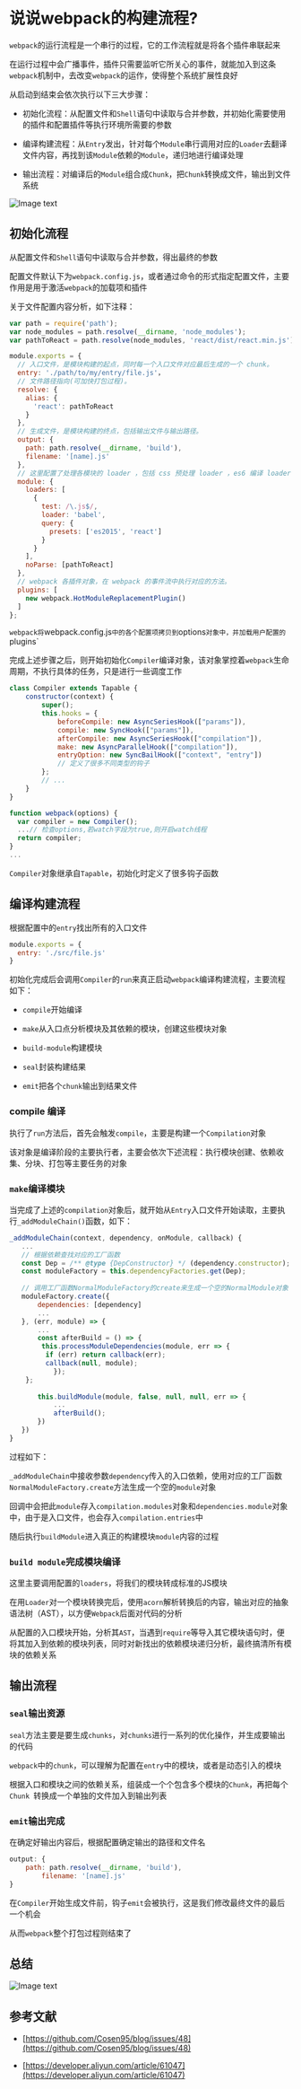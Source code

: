 # 说说webpack的构建流程?

`webpack`的运行流程是一个串行的过程，它的工作流程就是将各个插件串联起来

在运行过程中会广播事件，插件只需要监听它所关心的事件，就能加入到这条`webpack`机制中，去改变`webpack`的运作，使得整个系统扩展性良好

从启动到结束会依次执行以下三大步骤：

* 初始化流程：从配置文件和`Shell`语句中读取与合并参数，并初始化需要使用的插件和配置插件等执行环境所需要的参数

* 编译构建流程：从`Entry`发出，针对每个`Module`串行调用对应的`Loader`去翻译文件内容，再找到该`Module`依赖的`Module`，递归地进行编译处理

* 输出流程：对编译后的`Module`组合成`Chunk`，把`Chunk`转换成文件，输出到文件系统

![Image text](../.vuepress/public/webpackKnowledge/02/01.png)

## 初始化流程

从配置文件和`Shell`语句中读取与合并参数，得出最终的参数

配置文件默认下为`webpack.config.js`，或者通过命令的形式指定配置文件，主要作用是用于激活`webpack`的加载项和插件

关于文件配置内容分析，如下注释：

```js
var path = require('path');
var node_modules = path.resolve(__dirname, 'node_modules');
var pathToReact = path.resolve(node_modules, 'react/dist/react.min.js');

module.exports = {
  // 入口文件，是模块构建的起点，同时每一个入口文件对应最后生成的一个 chunk。
  entry: './path/to/my/entry/file.js'，
  // 文件路径指向(可加快打包过程)。
  resolve: {
    alias: {
      'react': pathToReact
    }
  },
  // 生成文件，是模块构建的终点，包括输出文件与输出路径。
  output: {
    path: path.resolve(__dirname, 'build'),
    filename: '[name].js'
  },
  // 这里配置了处理各模块的 loader ，包括 css 预处理 loader ，es6 编译 loader，图片处理 loader。
  module: {
    loaders: [
      {
        test: /\.js$/,
        loader: 'babel',
        query: {
          presets: ['es2015', 'react']
        }
      }
    ],
    noParse: [pathToReact]
  },
  // webpack 各插件对象，在 webpack 的事件流中执行对应的方法。
  plugins: [
    new webpack.HotModuleReplacementPlugin()
  ]
};
```

`webpack将`webpack.config.js`中的各个配置项拷贝到`options`对象中，并加载用户配置的`plugins`

完成上述步骤之后，则开始初始化`Compiler`编译对象，该对象掌控着`webpack`生命周期，不执行具体的任务，只是进行一些调度工作

```js
class Compiler extends Tapable {
    constructor(context) {
        super();
        this.hooks = {
            beforeCompile: new AsyncSeriesHook(["params"]),
            compile: new SyncHook(["params"]),
            afterCompile: new AsyncSeriesHook(["compilation"]),
            make: new AsyncParallelHook(["compilation"]),
            entryOption: new SyncBailHook(["context", "entry"])
            // 定义了很多不同类型的钩子
        };
        // ...
    }
}

function webpack(options) {
  var compiler = new Compiler();
  ...// 检查options,若watch字段为true,则开启watch线程
  return compiler;
}
...
```

`Compiler`对象继承自`Tapable`，初始化时定义了很多钩子函数

## 编译构建流程

根据配置中的`entry`找出所有的入口文件

```js
module.exports = {
  entry: './src/file.js'
}
```

初始化完成后会调用`Compiler`的`run`来真正启动`webpack`编译构建流程，主要流程如下：

* `compile`开始编译

* `make`从入口点分析模块及其依赖的模块，创建这些模块对象

* `build-module`构建模块

* `seal`封装构建结果

* `emit`把各个`chunk`输出到结果文件

### compile 编译

执行了`run`方法后，首先会触发`compile`，主要是构建一个`Compilation`对象

该对象是编译阶段的主要执行者，主要会依次下述流程：执行模块创建、依赖收集、分块、打包等主要任务的对象

### `make`编译模块

当完成了上述的`compilation`对象后，就开始从`Entry`入口文件开始读取，主要执行`_addModuleChain()`函数，如下：

```js
_addModuleChain(context, dependency, onModule, callback) {
   ...
   // 根据依赖查找对应的工厂函数
   const Dep = /** @type {DepConstructor} */ (dependency.constructor);
   const moduleFactory = this.dependencyFactories.get(Dep);
   
   // 调用工厂函数NormalModuleFactory的create来生成一个空的NormalModule对象
   moduleFactory.create({
       dependencies: [dependency]
       ...
   }, (err, module) => {
       ...
       const afterBuild = () => {
        this.processModuleDependencies(module, err => {
         if (err) return callback(err);
         callback(null, module);
           });
    };
       
       this.buildModule(module, false, null, null, err => {
           ...
           afterBuild();
       })
   })
}
```

过程如下：

`_addModuleChain`中接收参数`dependency`传入的入口依赖，使用对应的工厂函数`NormalModuleFactory.create`方法生成一个空的`module`对象

回调中会把此`module`存入`compilation.modules`对象和`dependencies.module`对象中，由于是入口文件，也会存入`compilation.entries`中

随后执行`buildModule`进入真正的构建模块`module`内容的过程

### `build module`完成模块编译

这里主要调用配置的`loaders`，将我们的模块转成标准的JS模块

在用`Loader`对一个模块转换完后，使用`acorn`解析转换后的内容，输出对应的抽象语法树（AST），以方便`Webpack`后面对代码的分析

从配置的入口模块开始，分析其`AST`，当遇到`require`等导入其它模块语句时，便将其加入到依赖的模块列表，同时对新找出的依赖模块递归分析，最终搞清所有模块的依赖关系

## 输出流程

### `seal`输出资源

`seal`方法主要是要生成`chunks`，对`chunks`进行一系列的优化操作，并生成要输出的代码

`webpack`中的`chunk`，可以理解为配置在`entry`中的模块，或者是动态引入的模块

根据入口和模块之间的依赖关系，组装成一个个包含多个模块的`Chunk`，再把每个`Chunk `转换成一个单独的文件加入到输出列表

### `emit`输出完成

在确定好输出内容后，根据配置确定输出的路径和文件名

```js
output: {
    path: path.resolve(__dirname, 'build'),
        filename: '[name].js'
}
```

在`Compiler`开始生成文件前，钩子`emit`会被执行，这是我们修改最终文件的最后一个机会

从而`webpack`整个打包过程则结束了

## 总结

![Image text](../.vuepress/public/webpackKnowledge/02/02.png)

## 参考文献

* [https://github.com/Cosen95/blog/issues/48](https://github.com/Cosen95/blog/issues/48)

* [https://developer.aliyun.com/article/61047](https://developer.aliyun.com/article/61047)
